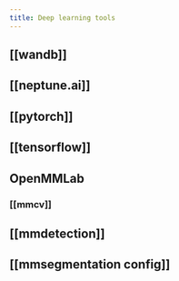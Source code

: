 ```yaml
---
title: Deep learning tools
---
```


## [[wandb]]
## [[neptune.ai]]
## [[pytorch]]
## [[tensorflow]]
## OpenMMLab
### [[mmcv]]
## [[mmdetection]]
## [[mmsegmentation config]]
